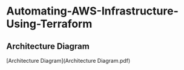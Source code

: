 # Automating-AWS-Infrastructure-Using-Terraform

## Architecture Diagram 
[Architecture Diagram](Architecture Diagram.pdf)
